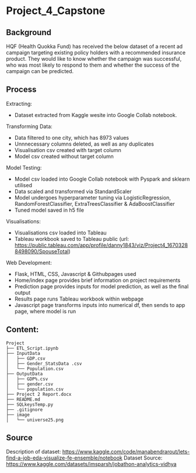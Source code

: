 # Project_4_Capstone

## Background

HQF (Health Quokka Fund) has received the below dataset of a recent ad campaign targeting existing policy holders with a recommended insurance product. They would like to know whether the campaign was successful, who was most likely to respond to them and whether the success of the campaign can be predicted.


## Process

Extracting:  
* Dataset extracted from Kaggle wesite into Google Collab notebook.

Transforming Data:  
* Data filtered to one city, which has 8973 values
* Unnnecessary columns deleted, as well as any duplicates
* Visualisation csv created with target column
* Model csv created without target column

Model Testing:  
* Model csv loaded into Google Collab notebook with Pyspark and sklearn utilised
* Data scaled and transformed via StandardScaler
* Model undergoes hyperparameter tuning via LogisticRegression, RandomForestClassifier, ExtraTreesClassifier & AdaBoostClassifier
* Tuned model saved in h5 file

Visualisations:
* Visualisations csv loaded into Tableau
* Tableau workbook saved to Tableau public (url: https://public.tableau.com/app/profile/danny1843/viz/Project4_16703288498090/SpouseTotal)

Web Development:
* Flask, HTML, CSS, Javascript & Githubpages used
* Home/index page provides brief information on project requirements
* Prediction page provides inputs for model prediction, as well as the final output
* Results page runs Tableau workbook within webpage
* Javascript page transforms inputs into numerical df, then sends to app page, where model is run

## Content:

```
Project  
├── ETL_Script.ipynb
├── InputData
│   ├── GDP.csv
│   ├── Gender_StatsData .csv
│   └── Population.csv
├── OutputData
│   ├── GDP%.csv
│   ├── gender.csv
│   └── population.csv
├── Project 2 Report.docx
├── README.md
├── SQLkeysTemp.py
├── .gitignore
├── image
│   └── universe25.png

```


## Source

Description of dataset: https://www.kaggle.com/code/manabendrarout/lets-find-a-job-eda-visualize-fe-ensemble/notebook
Dataset Source: https://www.kaggle.com/datasets/imsparsh/jobathon-analytics-vidhya
